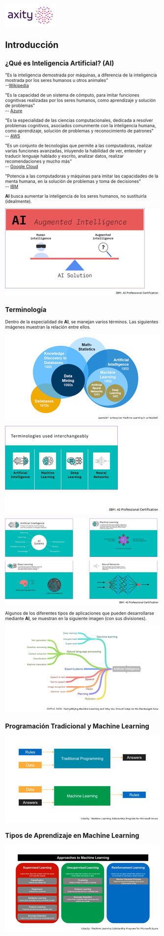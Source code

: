 ![png](imagenes/logotipo-axity-ppt.png)

# Introducción

## ¿Qué es Inteligencia Artificial? (AI)

"Es la inteligencia demostrada por máquinas, a diferencia de la inteligencia mostrada por los seres humanos u otros animales"  
--[Wikipedia](https://en.wikipedia.org/wiki/Artificial_intelligence)

"Es la capacidad de un sistema de cómputo, para imitar funciones cognitivas realizadas por los seres humanos, como aprendizaje y solución de problemas"  
-- [Azure](https://azure.microsoft.com/en-au/resources/cloud-computing-dictionary/what-is-artificial-intelligence/)

"Es la especialidad de las ciencias computacionales, dedicada a resolver problemas cognitivos, asociados comunmente con la inteligencia humana, como aprendizaje, solución de problemas y reconocimiento de patrones"  
-- [AWS](https://aws.amazon.com/machine-learning/what-is-ai/)

"Es un conjunto de tecnologías que permite a las computadoras, realizar varias funciones avanzadas, inluyendo la habilidad de ver, entender y traducir lenguaje hablado y escrito, analizar datos, realizar recomendaciones y mucho más"  
-- [Google Cloud](https://cloud.google.com/learn/what-is-artificial-intelligence)

"Potencia a las computadoras y máquinas para imitar las capacidades de la menta humana, en la solución de problemas y toma de decisiones"  
-- [IBM](https://www.ibm.com/topics/artificial-intelligence)


**AI** busca aumentar la inteligencia de los seres humanos, no sustituirla (idealmente).

![png](imagenes/Introduccion_01.png)

## Terminología

Dentro de la especialidad de **AI**, se manejan varios términos. Las siguientes imágenes muestran la relación entre ellos.

![png](imagenes/Introduccion_02.png)

![png](imagenes/Introduccion_03.png)

![png](imagenes/Introduccion_04.png)

Algunos de los diferentes tipos de aplicaciones que pueden desarrollarse mediante **AI**, se muestran en la siguiente imagen (con sus divisiones).

![png](imagenes/Introduccion_05.png)


## Programación Tradicional y Machine Learning

![png](imagenes/Introduccion_06.png)


## Tipos de Aprendizaje en Machine Learning

![png](imagenes/Introduccion_07.png)
